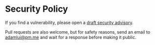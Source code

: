 # Security Policy

If you find a vulnerability, please open a [draft security advisory](https://github.com/adamlui/chatgpt-widescreen/security/advisories/new).

Pull requests are also welcome, but for safety reasons, send an email to adamlui@pm.me and wait for a response before making it public.
